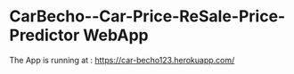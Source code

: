 # CarBecho--Car-Price-ReSale-Price-Predictor WebApp

The App is running at : https://car-becho123.herokuapp.com/
